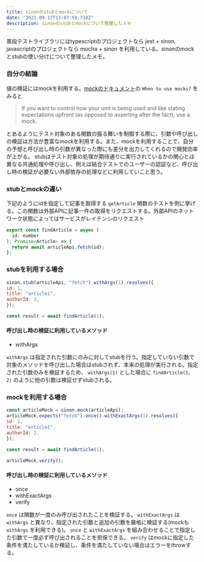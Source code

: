 ```yaml
---
title: sinonのstubとmockについて
date: "2021-09-17T13:07:59.710Z"
description: sinonのstubとmockについて整理したメモ
---
```


普段テストライブラリにはtypescriptのプロジェクトなら jest + sinon, javascriptのプロジェクトなら mocha + sinon を利用している。sinonのmockとstubの使い分けについて整理したメモ。

### 自分の結論

値の検証にはmockを利用する。[mockのドキュメント](https://sinonjs.org/releases/v11.1.2/mocks/)の `When to use mocks?` をみると

>If you want to control how your unit is being used and like stating expectations upfront (as opposed to asserting after the fact), use a mock.

とあるようにテスト対象のある関数の振る舞いを制御する際に、引数や呼び出しの検証は方法が豊富なmockを利用する。また、mockを利用することで、自分の予想と呼び出し時の引数が異なった際にも差分を出力してくれるので開発効率が上がる。
stubはテスト対象の処理が期待通りに実行されているかの関心とは異なる共通処理や呼び出し、例えば結合テストでのユーザーの認証など、呼び出し時の検証が必要ない外部依存の処理などに利用していこと思う。

### stubとmockの違い

下記のようにidを指定して記事を取得する `getArticle` 関数のテストを例に挙げる。この関数は外部APIに記事一件の取得をリクエストする。外部APIのネットワーク状態によってはサービスがレイテンシのリクエスト

```js
export const findArticle = async (
  id: number
): Promise<Article> => {
  return await articleApi.fetch(id);
};
```

### stubを利用する場合

```js
sinon.stub(articleApi, "fetch").withArgs(1).resolves({
id: 1,
title: "article1",
authorId: 2,
});

const result = await findArticle(1);
```

#### 呼び出し時の検証に利用しているメソッド

- withArgs

`withArgs` は指定された引数にのみに対してstubを行う。指定していない引数で対象のメソッドを呼び出した場合はstubされず、本来の処理が実行される。指定された引数のみを検証するため、 `withArgs(1)` とした場合に `findArticle(1, 2)` のように他の引数は検証せずstubされる。

### mockを利用する場合

```js
const articleMock = sinon.mock(articleApi);
articleMock.expects("fetch").once().withExactArgs(1).resolves({
id: 1,
title: "article1",
authorId: 2,
});

const result = await findArticle(1);

articleMock.verify();
```

#### 呼び出し時の検証に利用しているメソッド

- once
- withExactArgs
- verify

`once` は関数が一度のみ呼び出されたことを検証する。 `withExactArgs` は `withArgs` と異なり、指定された引数と追加の引数を厳格に検証する(mockも `withArgs` を利用できる)。 `once` と `withExactArgs` を組み合わせることで指定した引数で一度必ず呼び出されることを担保できる。 `verify` はmockに指定した条件を満たしているか検証し、条件を満たしていない場合はエラーをthrowする。
